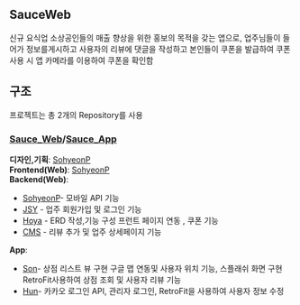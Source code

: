 ## **SauceWeb**


신규 요식업 소상공인들의 매출 향상을 위한 홍보의 목적을 갖는 앱으로, 업주님들이 들어가 정보를게시하고 사용자의 리뷰에 댓글을 작성하고 본인들이 쿠폰을 발급하여 쿠폰 사용 시 앱 카메라를 이용하여 쿠폰을 확인함


##  **구조**
프로젝트는 총 2개의 Repository를 사용 

### [Sauce_Web](https://github.com/SohyeonP/Sauce_WebAdmin)/[Sauce_App](https://github.com/Son6840/Sauce_App) 


**디자인,기획**: [SohyeonP](https://github.com/SohyeonP)   
**Frontend(Web)**: [SohyeonP](https://github.com/SohyeonP)    
**Backend(Web)**:  
* [SohyeonP](https://github.com/SohyeonP)- 모바일 API 기능 
* [JSY](https://github.com/jsy0601) - 업주 회원가입 및 로그인 기능
* [Hoya](https://github.com/Hoya517) - ERD 작성,기능 구성 프런트 페이지 연동 , 쿠폰 기능
* [CMS](https://github.com/cms893811)  - 리뷰 추가 및 업주 상세페이지 기능

**App**: 
* [Son](https://github.com/Son6840)- 상점 리스트 뷰 구현 구글 맵 연동및 사용자 위치 기능, 스플래쉬 화면 구현 RetroFit사용하여 상점 조회 및 사용자 리뷰 기능
* [Hun](https://github.com/DonghunJeong95)- 카카오 로그인 API, 관리자 로그인, RetroFit을 사용하여 사용자 정보 수정 




